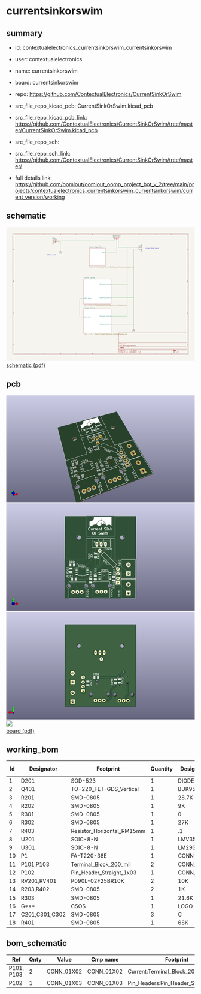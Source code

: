 # currentsinkorswim
 
## summary 
* id: contextualelectronics_currentsinkorswim_currentsinkorswim
* user: contextualelectronics
* name: currentsinkorswim
* board: currentsinkorswim
* repo: https://github.com/ContextualElectronics/CurrentSinkOrSwim
* src_file_repo_kicad_pcb: CurrentSinkOrSwim.kicad_pcb
* src_file_repo_kicad_pcb_link: https://github.com/ContextualElectronics/CurrentSinkOrSwim/tree/master/CurrentSinkOrSwim.kicad_pcb


* src_file_repo_sch: 
* src_file_repo_sch_link: https://github.com/ContextualElectronics/CurrentSinkOrSwim/tree/master/
* full details link: https://github.com/oomlout/oomlout_oomp_project_bot_v_2/tree/main/projects/contextualelectronics_currentsinkorswim_currentsinkorswim/current_version/working  

## schematic  
![](working_schematic_600.png)  
[schematic (pdf)](working_schematic.pdf) 






















## pcb  
![](working_3d_600.png) 
![](working_3d_front_600.png)  
![](working_3d_back_600.png)  
![](working_600.png)  
[board (pdf)](working.pdf)  

## working_bom
| Id | Designator | Footprint | Quantity | Designation | Supplier and ref |  | None | 
| --- | --- | --- | --- | --- | --- | --- | --- | 
| 1 | D201 | SOD-523 | 1 | DIODE |  |  | [''] | 
| 2 | Q401 | TO-220_FET-GDS_Vertical | 1 | BUK9575 |  |  | [''] | 
| 3 | R201 | SMD-0805 | 1 | 28.7K |  |  | [''] | 
| 4 | R202 | SMD-0805 | 1 | 9K |  |  | [''] | 
| 5 | R301 | SMD-0805 | 1 | 0 |  |  | [''] | 
| 6 | R302 | SMD-0805 | 1 | 27K |  |  | [''] | 
| 7 | R403 | Resistor_Horizontal_RM15mm | 1 | .1 |  |  | [''] | 
| 8 | U201 | SOIC-8-N | 1 | LMV358 |  |  | [''] | 
| 9 | U301 | SOIC-8-N | 1 | LM2931D-R |  |  | [''] | 
| 10 | P1 | FA-T220-38E | 1 | CONN_01X01 |  |  | [''] | 
| 11 | P101,P103 | Terminal_Block_200_mil | 2 | CONN_01X02 |  |  | [''] | 
| 12 | P102 | Pin_Header_Straight_1x03 | 1 | CONN_01X03 |  |  | [''] | 
| 13 | RV201,RV401 | P090L-02F25BR10K | 2 | 10K |  |  | [''] | 
| 14 | R203,R402 | SMD-0805 | 2 | 1K |  |  | [''] | 
| 15 | R303 | SMD-0805 | 1 | 21.6K |  |  | [''] | 
| 16 | G*** | CSOS | 1 | LOGO |  |  | [''] | 
| 17 | C201,C301,C302 | SMD-0805 | 3 | C |  |  | [''] | 
| 18 | R401 | SMD-0805 | 1 | 68K |  |  | [''] | 


## bom_schematic
| Ref | Qnty | Value | Cmp name | Footprint | Description | Vendor | DNP | 
| --- | --- | --- | --- | --- | --- | --- | --- | 
| P101, P103 | 2 | CONN_01X02 | CONN_01X02 | Current:Terminal_Block_200_mil |  |  |  | 
| P102 | 1 | CONN_01X03 | CONN_01X03 | Pin_Headers:Pin_Header_Straight_1x03 |  |  |  | 



